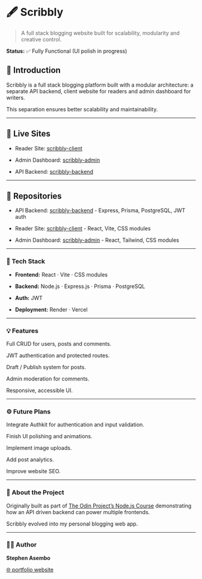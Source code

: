 # 🖋️ Scribbly

> A full stack blogging website built for scalability, modularity and creative control.

**Status:** ✅ Fully Functional (UI polish in progress)

## 📝 Introduction

Scribbly is a full stack blogging platform built with a modular architecture: a separate API backend, client website for readers and admin dashboard for writers.

This separation ensures better scalability and maintainability.

---

## 🚀 Live Sites

- Reader Site: [scribbly-client](https://blog.stephenasembo.com)

- Admin Dashboard: [scribbly-admin](https://scribbly-admin.vercel.app)

- API Backend: [scribbly-backend](https://scribbly-api.onrender.com)

---

## 🧩 Repositories

- API Backend: [scribbly-backend](https://github.com/Stephenasembo/scribbly-backend) - Express, Prisma, PostgreSQL, JWT auth

- Reader Site: [scribbly-client](https://github.com/Stephenasembo/scribbly-client) - React, Vite, CSS modules

- Admin Dashboard: [scribbly-admin](https://github.com/Stephenasembo/scribbly-admin) - React, Tailwind, CSS modules

 ---
 
### 🧰 Tech Stack

- **Frontend:** React · Vite · CSS modules

- **Backend:** Node.js · Express.js · Prisma · PostgreSQL

- **Auth:** JWT

- **Deployment:** Render · Vercel

---

### 💡 Features

Full CRUD for users, posts and comments.

JWT authentication and protected routes.

Draft / Publish system for posts.

Admin moderation for comments.

Responsive, accessible UI.

---

### ⚙️ Future Plans

Integrate Authkit for authentication and input validation.

Finish UI polishing and animations.

Implement image uploads.

Add post analytics.

Improve website SEO.

---

### 📖 About the Project

Originally built as part of [The Odin Project’s Node.js Course](https://www.theodinproject.com/lessons/node-path-nodejs-blog-api)
demonstrating how an API driven backend can power multiple frontends.

Scribbly evolved into my personal blogging web app.

---

### 🧑‍💻 Author

**Stephen Asembo**

[🌐 portfolio website](https://stephenasembo.com/)
